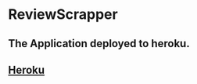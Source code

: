 # ReviewScrapper

## The Application deployed to heroku.
## [Heroku](https://agile-everglades-57034.herokuapp.com/)
